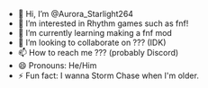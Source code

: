 - 👋 Hi, I’m @Aurora_Starlight264
- 👀 I’m interested in Rhythm games such as fnf!
- 🌱 I’m currently learning making a fnf mod 
- 💞️ I’m looking to collaborate on ??? (IDK)
- 📫 How to reach me ??? (probably Discord)
- 😄 Pronouns: He/Him
- ⚡ Fun fact: I wanna Storm Chase when I'm older.
